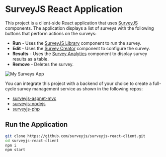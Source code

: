 # SurveyJS React Application

This project is a client-side React application that uses [SurveyJS](https://surveyjs.io/) components. The application displays a list of surveys with the following buttons that perform actions on the surveys:

- **Run** - Uses the [SurveyJS Library](https://surveyjs.io/Documentation/Library?id=LibraryOverview) component to run the survey.
- **Edit** - Uses the [Survey Creator](https://surveyjs.io/Documentation/Survey-Creator?id=Survey-Creator-Overview) component to configure the survey.
- **Results** - Uses the [Survey Analytics](https://surveyjs.io/Documentation/Analytics?id=AnalyticsOverview) component to display survey results as a table.
- **Remove** - Deletes the survey. 

![My Surveys App](https://user-images.githubusercontent.com/18551316/183420903-7fbcc043-5833-46fe-9910-5aa451045119.png)

You can integrate this project with a backend of your choice to create a full-cycle survey management service as shown in the following repos:

- [surveyjs-aspnet-mvc](https://github.com/surveyjs/surveyjs-aspnet-mvc)
- [surveyjs-nodejs](https://github.com/surveyjs/surveyjs-nodejs)
- [surveyjs-php](https://github.com/surveyjs/surveyjs-php)

## Run the Application

```bash
git clone https://github.com/surveyjs/surveyjs-react-client.git
cd surveyjs-react-client
npm i
npm start
```